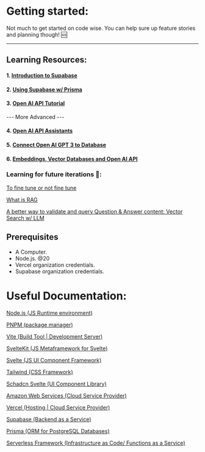 # Getting started:
Not much to get started on code wise. You can help sure up feature stories and planning though! 🆘

---
## Learning Resources:

#### 1. [Introduction to Supabase](https://www.youtube.com/watch?v=dU7GwCOgvNY)

#### 2. [Using Supabase w/ Prisma](https://www.youtube.com/watch?v=iXXgUeKt-tM)

#### 3. [Open AI API Tutorial](https://www.youtube.com/watch?v=GizsSo-EevA)

--- More Advanced ---

#### 4. [Open AI API Assistants](https://www.youtube.com/watch?v=qHPonmSX4Ms&pp=ygULb3BlbiBhaSBhcGk%3D)

#### 5. [Connect Open AI GPT 3 to Database](https://www.youtube.com/watch?v=N4nX_rTwKx4)

#### 6. [Embeddings, Vector Databases and Open AI API](https://www.youtube.com/watch?v=ySus5ZS0b94)

### Learning for future iterations 🔮:

[To fine tune or not fine tune](https://www.youtube.com/watch?v=jd7h2vm7SFw)

[What is RAG](https://www.youtube.com/watch?v=T-D1OfcDW1M)

[A better way to validate and query Question & Answer content: Vector Search w/ LLM](https://www.youtube.com/watch?v=JEBDfGqrAUA) 

## Prerequisites

- A Computer.
- Node.js. @20
- Vercel organization credentials.
- Supabase organization credentials.

# Useful Documentation:

[Node.js (JS Runtime environment)](https://nodejs.org/docs/latest/api/)

[PNPM (package manager)](https://pnpm.io/motivation)

[Vite (Build Tool | Development Server)](https://vitejs.dev/guide/why)

[SvelteKit (JS Metaframework for Svelte)](https://kit.svelte.dev/docs/introduction)

[Svelte (JS UI Component Framework)](https://svelte.dev/docs/introduction)

[Tailwind (CSS Framework)](https://tailwindcss.com/docs/installation)

[Schadcn Svelte (UI Component Library)](https://www.shadcn-svelte.com/docs)

[Amazon Web Services (Cloud Service Provider)](https://aws.amazon.com/developer/language/javascript/)

[Vercel (Hosting | Cloud Service Provider)](https://vercel.com/docs)

[Supabase (Backend as a Service)](https://supabase.com/docs)

[Prisma (ORM for PostgreSQL Databases)](https://www.prisma.io/docs)

[Serverless Framework (Infrastructure as Code/ Functions as a Service)](https://www.serverless.com/framework/docs)
